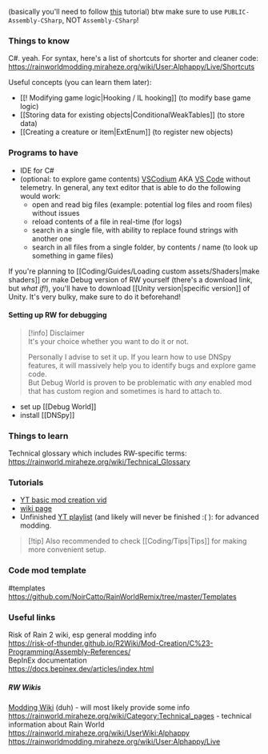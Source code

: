 (basically you'll need to follow [this](https://rainworldmodding.miraheze.org/wiki/Code_Environments) tutorial)
btw make sure to use `PUBLIC-Assembly-CSharp`, NOT `Assembly-CSharp`!
### Things to know  
C#. yeah.
For syntax, here's a list of shortcuts for shorter and cleaner code:
https://rainworldmodding.miraheze.org/wiki/User:Alphappy/Live/Shortcuts

Useful concepts (you can learn them later):  
- [[! Modifying game logic|Hooking / IL hooking]] (to modify base game logic)  
- [[Storing data for existing objects|ConditionalWeakTables]] (to store data)  
- [[Creating a creature or item|ExtEnum]] (to register new objects)
### Programs to have
- IDE for C#
- (optional: to explore game contents) [VSCodium](https://vscodium.com/) AKA [VS Code](https://code.visualstudio.com/) without telemetry.
	In general, any text editor that is able to do the following would work:
	- open and read big files (example: potential log files and room files) without issues
	- reload contents of a file in real-time (for logs)
	- search in a single file, with ability to replace found strings with another one
	- search in all files from a single folder, by contents / name (to look up something in game files)

If you're planning to [[Coding/Guides/Loading custom assets/Shaders|make shaders]] or make Debug version of RW yourself (there's a download link, but *what if!*), you'll have to download [[Unity version|specific version]] of Unity. It's very bulky, make sure to do it beforehand!
#### Setting up RW for debugging  
> [!info] Disclaimer  
> It's your choice whether you want to do it or not.  
 >   
> Personally I advise to set it up. If you learn how to use DNSpy features, it will massively help you to identify bugs and explore game code.  
> But Debug World is proven to be problematic with *any* enabled mod that has custom region and sometimes is hard to attach to.

- set up [[Debug World]]  
- install [[DNSpy]]
### Things to learn  
Technical glossary which includes RW-specific terms:
https://rainworld.miraheze.org/wiki/Technical_Glossary

### Tutorials   
- [YT basic mod creation vid](https://www.youtube.com/watch?v=JG9cyL5FW90)  
- [wiki page](https://rainworldmodding.miraheze.org/wiki/BepInPlugins)  
- Unfinished [YT playlist](https://www.youtube.com/playlist?list=PLuHyVLkKIJi3P6xu-V3aRTAlwWpdDKxSa) (and likely will never be finished :( ): for advanced modding. 

> [!tip] Also recommended to check [[Coding/Tips|Tips]] for making more convenient setup.

  
### Code mod template
#templates  
https://github.com/NoirCatto/RainWorldRemix/tree/master/Templates   
### Useful links   

Risk of Rain 2 wiki, esp general modding info  
https://risk-of-thunder.github.io/R2Wiki/Mod-Creation/C%23-Programming/Assembly-References/  
BepInEx documentation  
https://docs.bepinex.dev/articles/index.html
##### RW Wikis  
[Modding Wiki](https://rainworldmodding.miraheze.org/wiki/Main_Page) (duh) - will most likely provide some info  
https://rainworld.miraheze.org/wiki/Category:Technical_pages - technical information about Rain World  
https://rainworld.miraheze.org/wiki/UserWiki:Alphappy
https://rainworldmodding.miraheze.org/wiki/User:Alphappy/Live